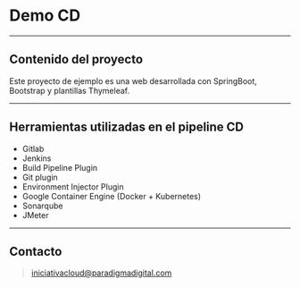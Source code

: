 # Demo CD

----
## Contenido del proyecto

Este proyecto de ejemplo es una web desarrollada con SpringBoot, Bootstrap y plantillas Thymeleaf.

----
## Herramientas utilizadas en el pipeline CD
* Gitlab
* Jenkins
 * Build Pipeline Plugin
 * Git plugin
 * Environment Injector Plugin
* Google Container Engine (Docker + Kubernetes)
* Sonarqube
* JMeter

----
## Contacto

>iniciativacloud@paradigmadigital.com